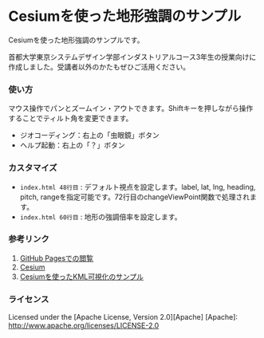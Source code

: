 Cesiumを使った地形強調のサンプル
======================
Cesiumを使った地形強調のサンプルです。


首都大学東京システムデザイン学部インダストリアルコース3年生の授業向けに作成しました。受講者以外のかたもぜひご活用ください。
 
### 使い方

マウス操作でパンとズームイン・アウトできます。Shiftキーを押しながら操作することでティルト角を変更できます。

+ ジオコーディング：右上の「虫眼鏡」ボタン
+ ヘルプ起動：右上の「？」ボタン

 
### カスタマイズ

+   `index.html 48行目` :
    デフォルト視点を設定します。label, lat, lng, heading, pitch, rangeを指定可能です。72行目のchangeViewPoint関数で処理されます。
+   `index.html 60行目` :
    地形の強調倍率を設定します。

### 参考リンク

1. [GitHub Pagesでの閲覧](https://hwtnv.github.io/terrain10x/ "Cesiumを使った地形強調のサンプル")
2. [Cesium](http://cesiumjs.org/ "Cesium")
3. [Cesiumを使ったKML可視化のサンプル](https://github.com/wtnv-lab/cesiumGitHubPages "Cesiumを使ったKML可視化のサンプル")
 
### ライセンス

Licensed under the [Apache License, Version 2.0][Apache]
[Apache]: http://www.apache.org/licenses/LICENSE-2.0
